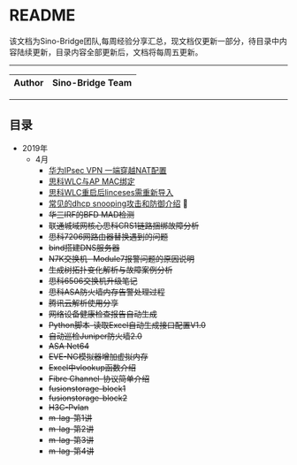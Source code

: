 README
======
该文档为Sino-Bridge团队,每周经验分享汇总，现文档仅更新一部分，待目录中内容陆续更新，目录内容全部更新后，文档将每周五更新。
***

|Author|Sino-Bridge Team|
|---|---

***

## 目录
* 2019年
    * 4月 
        * [华为IPsec VPN 一端穿越NAT配置](docs/issue-1.md)
        * [思科WLC与AP MAC绑定](docs/issue-2.md)
        * [思科WLC重启后linceses需重新导入](docs/issue-3.md)
        * [常见的dhcp snooping攻击和防御介绍](docs/issue-4.md) :high_brightness:
        * ~~华三IRF的BFD  MAD检测~~
        * ~~联通城域网核心思科CRS1链路捆绑故障分析~~
        * ~~思科7206网路由器替换遇到的问题~~
        * ~~bind搭建DNS服务器~~
        * ~~N7K交换机- Module7报警问题的原因说明~~
        * ~~生成树拓扑变化解析与故障案例分析~~
        * ~~思科6506交换机升级笔记~~
        * ~~思科ASA防火墙内存告警处理过程~~
        * ~~腾讯云解析使用分享~~
        * ~~网络设备健康检查报告自动生成~~
        * ~~Python脚本-读取Excel自动生成接口配置V1.0~~
        * ~~自动巡检Juniper防火墙2.0~~
        * ~~ASA Net64~~
        * ~~EVE-NG模拟器增加虚拟内存~~
        * ~~Excel中vlookup函数介绍~~
        * ~~Fibre  Channel-协议简单介绍~~
        * ~~fusionstorage-block1~~
        * ~~fusionstorage-block2~~
        * ~~H3C-Pvlan~~
        * ~~m-lag-第1讲~~
        * ~~m-lag-第2讲~~
        * ~~m-lag-第3讲~~
        * ~~m-lag-第4讲~~
